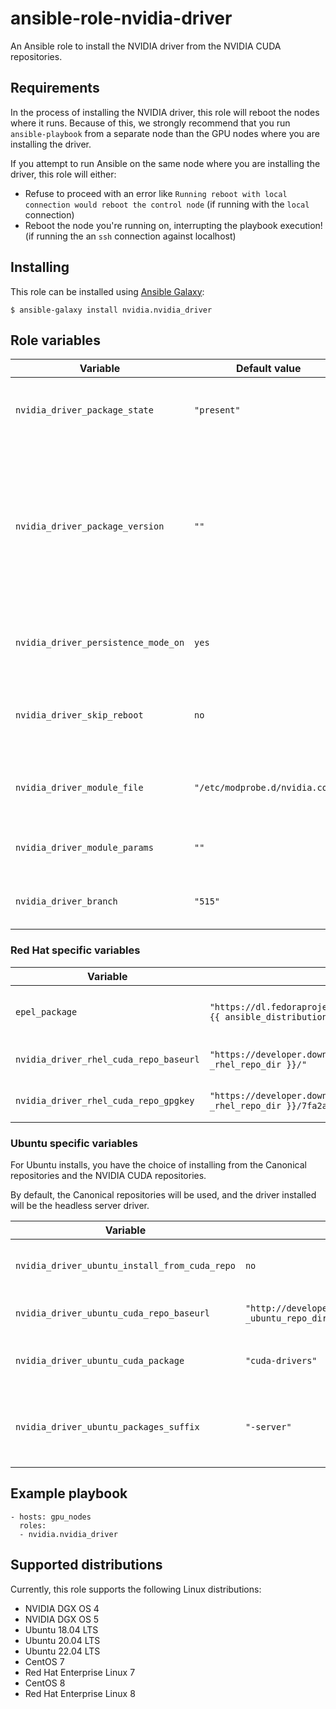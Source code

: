 # ansible-role-nvidia-driver

An Ansible role to install the NVIDIA driver from the NVIDIA CUDA repositories.

## Requirements

In the process of installing the NVIDIA driver, this role will reboot the nodes where it runs.
Because of this, we strongly recommend that you run `ansible-playbook` from a separate node than the GPU nodes where you are installing the driver.

If you attempt to run Ansible on the same node where you are installing the driver, this role will either:

* Refuse to proceed with an error like `Running reboot with local connection would reboot the control node` (if running with the `local` connection)
* Reboot the node you're running on, interrupting the playbook execution! (if running the an `ssh` connection against localhost)

## Installing

This role can be installed using [Ansible Galaxy](https://galaxy.ansible.com/nvidia/nvidia_driver):

```
$ ansible-galaxy install nvidia.nvidia_driver
```

## Role variables


| Variable                            | Default value                   | Description                                                                                                           |
|-------------------------------------|---------------------------------|-----------------------------------------------------------------------------------------------------------------------|
| `nvidia_driver_package_state`       | `"present"`                     | Package state for NVIDIA driver packages                                                                              |
| `nvidia_driver_package_version`     | `""`                            | Package version to install. Note that this should match the actual version of the deb or RPM package to be installed. |
| `nvidia_driver_persistence_mode_on` | `yes`                           | Whether to enable persistence mode (boolean)                                                                          |
| `nvidia_driver_skip_reboot`         | `no`                            | Whether to skip rebooting the node during the install                                                                 |
| `nvidia_driver_module_file`         | `"/etc/modprobe.d/nvidia.conf"` | Filename to use for NVIDIA driver parameters                                                                          |
| `nvidia_driver_module_params`       | `""`                            | Parameters to pass to the NVIDIA driver                                                                               |
| `nvidia_driver_branch`              | `"515"`                         | Default driver branch to install                                                                                      |

### Red Hat specific variables


| Variable                               | Default value                                                                                                     | Description                       |
|----------------------------------------|-------------------------------------------------------------------------------------------------------------------|-----------------------------------|
| `epel_package`                         | `"https://dl.fedoraproject.org/pub/epel/epel-release-latest-{{ ansible_distribution_major_version }}.noarch.rpm"` | Package to install to enable EPEL |
| `nvidia_driver_rhel_cuda_repo_baseurl` | `"https://developer.download.nvidia.com/compute/cuda/repos/{{ _rhel_repo_dir }}/"`                                | Base URL to use for CUDA repo     |
| `nvidia_driver_rhel_cuda_repo_gpgkey`  | `"https://developer.download.nvidia.com/compute/cuda/repos/{{ _rhel_repo_dir }}/7fa2af80.pub"`                    | GPG key for the CUDA repo         |

### Ubuntu specific variables

For Ubuntu installs, you have the choice of installing from the Canonical repositories and the NVIDIA CUDA repositories.

By default, the Canonical repositories will be used, and the driver installed will be the headless server driver.

| Variable                                      | Default value                                                                      | Description                                          |
|-----------------------------------------------|------------------------------------------------------------------------------------|------------------------------------------------------|
| `nvidia_driver_ubuntu_install_from_cuda_repo` | `no`                                                                               | Flag whether to use the CUDA repo                    |
| `nvidia_driver_ubuntu_cuda_repo_baseurl`      | `"http://developer.download.nvidia.com/compute/cuda/repos/{{ _ubuntu_repo_dir }}"` | Base URL to use for CUDA repo                        |
| `nvidia_driver_ubuntu_cuda_package`           | `"cuda-drivers"`                                                                   | Package name to install from CUDA repo               |
| `nvidia_driver_ubuntu_packages_suffix`        | `"-server"`                                                                        | The suffix added to the apt packages when installing |

## Example playbook

```
- hosts: gpu_nodes
  roles:
  - nvidia.nvidia_driver
```

## Supported distributions

Currently, this role supports the following Linux distributions:

* NVIDIA DGX OS 4
* NVIDIA DGX OS 5
* Ubuntu 18.04 LTS
* Ubuntu 20.04 LTS
* Ubuntu 22.04 LTS
* CentOS 7
* Red Hat Enterprise Linux 7
* CentOS 8
* Red Hat Enterprise Linux 8
